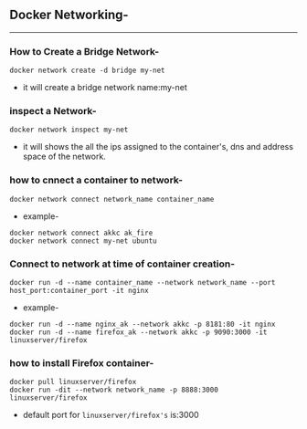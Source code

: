 ## Docker Networking-
---

### How to Create a Bridge Network-
```
docker network create -d bridge my-net
```
- it will create a bridge network name:my-net

### inspect a Network-
```
docker network inspect my-net
```
- it will shows the all the ips assigned to the container's, dns and address space of the network.
### how to cnnect a container to network-
```
docker network connect network_name container_name
```
- example-
```
docker network connect akkc ak_fire
docker network connect my-net ubuntu
```
### Connect to network at time of container creation-
```
docker run -d --name container_name --network network_name --port host_port:container_port -it nginx
```
- example-
```
docker run -d --name nginx_ak --network akkc -p 8181:80 -it nginx
docker run -d --name firefox_ak --network akkc -p 9090:3000 -it linuxserver/firefox
```
### how to install Firefox container-
```
docker pull linuxserver/firefox
docker run -dit --network network_name -p 8888:3000 linuxserver/firefox
```
- default port for `linuxserver/firefox's` is:3000

  

